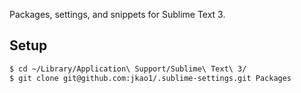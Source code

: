 Packages, settings, and snippets for Sublime Text 3.

## Setup

```sh
$ cd ~/Library/Application\ Support/Sublime\ Text\ 3/
$ git clone git@github.com:jkao1/.sublime-settings.git Packages
```
